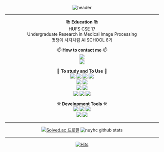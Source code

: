 <div align="center">
 
![header](https://capsule-render.vercel.app/api?type=waving&color=A243F2&height=300&section=header&text=welcome&desc=Nuyhc%20Github%20Profile&fontSize=100&animation=scaleIn&descSize=25&descAlign=65&descAlignY=65&fontColor=FFFFFF)
 
* * *
 
📚 **Education** 📚  
 HUFS CSE 17  
 Undergraduate Research in Medical Image Processing  
 멋쟁이 사자처럼 AI SCHOOL 6기  
 

 
📫 **How to contact me** 📫  
<a href="https://www.instagram.com/nuyhc_/"><img src="https://img.shields.io/badge/Instagram-E4405F?style=plastic&logo=instagram&logoColor=FFFFFF"/></a>  
<a href="https://nuyhc.github.io/"><img src="https://img.shields.io/badge/Github%20Pages-222222?style=plastic&logo=githubpages&logoColor=FFFFFF"/></a>

 
 
🌱 **To study and To Use** 🌱  
<img src="https://img.shields.io/badge/C-A8B9CC?style=plastic&logo=c&logoColor=FFFFFF&"/>
<img src="https://img.shields.io/badge/C++-00599C?style=plastic&logo=cplusplus&logoColor=FFFFFF&"/>
<img src="https://img.shields.io/badge/Python-3776AB?style=plastic&logo=python&logoColor=FFFFFF&"/>
 <img src="https://img.shields.io/badge/MySQL-4479A1?style=plastic&logo=mysql&logoColor=FFFFFF&"/>  
<img src="https://img.shields.io/badge/Markdown-000000?style=plastic&logo=markdown&logoColor=FFFFFF&"/>
<img src="https://img.shields.io/badge/LaTeX-008080?style=plastic&logo=latex&logoColor=FFFFFF&"/>  
<img src="https://img.shields.io/badge/Numpy-013243?style=plastic&logo=numpy&logoColor=FFFFFF&"/>
<img src="https://img.shields.io/badge/Pandas-150458?style=plastic&logo=pandas&logoColor=FFFFFF&"/>  
<img src="https://img.shields.io/badge/scikitlearn-7931E?style=plastic&logo=scikitlearn&logoColor=FFFFFF&"/>
<img src="https://img.shields.io/badge/TensorFlow-FF6F00?style=plastic&logo=tensorflow&logoColor=FFFFFF&"/>
<img src="https://img.shields.io/badge/Keras-D00000?style=plastic&logo=keras&logoColor=FFFFFF&"/>

 
⚒️ **Development Tools** ⚒️   
<img src="https://img.shields.io/badge/VS Code-007ACC?style=plastic&logo=visualstudiocode&logoColor=FFFFFF&"/>
<img src="https://img.shields.io/badge/Jupyter-F37626?style=plastic&logo=jupyter&logoColor=FFFFFF&"/>
<img src="https://img.shields.io/badge/Anaconda-44A833?style=plastic&logo=anaconda&logoColor=FFFFFF&"/>  
<img src="https://img.shields.io/badge/Git-F05032?style=plastic&logo=git&logoColor=FFFFFF&"/>
<img src="https://img.shields.io/badge/GitHub-181717?style=plastic&logo=github&logoColor=FFFFFF&"/>
 
 
* * *  

[![Solved.ac 프로필](http://mazassumnida.wtf/api/v2/generate_badge?boj=spec327)](https://solved.ac/spec327)
![nuyhc github stats](https://github-readme-stats.vercel.app/api?username=nuyhc&show_icons=true&count_private=true&theme=gruvbox)  

* * *
 
[![Hits](https://hits.seeyoufarm.com/api/count/incr/badge.svg?url=https%3A%2F%2Fgithub.com%2Fnuyhc&count_bg=%2379C83D&title_bg=%23555555&icon=github.svg&icon_color=%23FFFFFF&title=Hits&edge_flat=false)](https://hits.seeyoufarm.com)
 
</div>
